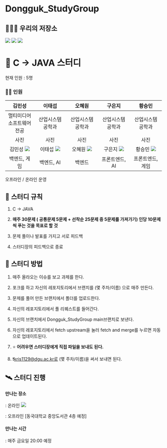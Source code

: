 # Dongguk_StudyGroup

## 🧑‍🤝‍🧑 우리의 저장소
  [<img src="https://img.shields.io/badge/Notion-181717?style=flat-square&logo=Notion&logoColor=white"/>](https://www.notion.so/26eb7435cd3a4a3a80cf2bfad33c3ee1?pvs=4)
  [<img src="https://img.shields.io/badge/GitHub-181717?style=flat-square&logo=GitHub&logoColor=white"/>](https://github.com/che2ese/Dongguk_StudyGroup)
  [<img src="https://img.shields.io/badge/Discord-5865F2?style=flat-square&logo=Discord&logoColor=white"/>](https://discord.gg/zQBZYBWt)

  
# 📖 C -> JAVA 스터디
현재 인원 : 5명 

### 🧑‍🎓 인원


|김민성|이태섭|오혜원|구은지|황승민|
|:---:|:---:|:---:|:---:|:---:|
|멀티미디어<br>소프트웨어전공|산업시스템공학과|산업시스템공학과|산업시스템공학과|산업시스템공학과|
|사진|사진|사진|사진|사진|
|김민성 [<img src="https://img.shields.io/badge/GitHub-181717?style=flat-square&logo=GitHub&logoColor=white"/>](https://github.com/che2ese)|이태섭 [<img src="https://img.shields.io/badge/GitHub-181717?style=flat-square&logo=GitHub&logoColor=white"/>](https://github.com/TaesubLee)|오혜원 [<img src="https://img.shields.io/badge/GitHub-181717?style=flat-square&logo=GitHub&logoColor=white"/>](https://github.com/hyewon2da)|구은지 [<img src="https://img.shields.io/badge/GitHub-181717?style=flat-square&logo=GitHub&logoColor=white"/>](https://github.com/eunji9)|황승민 [<img src="https://img.shields.io/badge/GitHub-181717?style=flat-square&logo=GitHub&logoColor=white"/>](https://github.com/sxunxin)|
|백엔드, 게임|백엔드, AI|백엔드|프론트엔드, AI|프론트엔드, 게임|


오프라인 / 온라인 운영


## 🥅 스터디 규칙
1. C -> JAVA

2. **매주 30문제 ( 공통문제 5문제 + 선착순 25문제 중 5문제를 가져가기) 인당 10문제씩 푸는 것을 목표로 할 것**

3. 문제 풀이나 발표를 가지고 서로 피드백

4. 스터디장의 피드백으로 종료



## 📝 스터디 방법
1. 매주 올라오는 이슈를 보고 과제를 한다.
2. 포크를 하고 자신의 레포지토리에서 브랜치를 (몇 주차/이름) 으로 매주 만든다.
3. 문제를 풀어 만든 브랜치에서 폴더를 업로드한다.
4. 자신의 레포지토리에서 풀 리퀘스트를 들어간다.
5. 자신의 브랜치에서 Dongguk_StudyGroup main브랜치로 보낸다.
6. 자신의 레포지토리에서 fetch upstream을 눌러 fetch and merge를 누르면 자동으로 업데이트된다.



7. ⭐ **어려우면 스터디장에게 직접 파일을 보내도 된다.**
8. ❗kris1129@dgu.ac.kr로 (몇 주차/이름)을 써서 보내면 된다.
     



## 🛰️ 스터디 진행
#### 만나는 장소 
: 온라인 [<img src="https://img.shields.io/badge/Discord-5865F2?style=flat-square&logo=Discord&logoColor=white"/>](https://discord.gg/zQBZYBWt)

: 오프라인 [동국대학교 중앙도서관 4층 예정]


#### 만나는 시간
: 매주 금요일 20:00 예정
